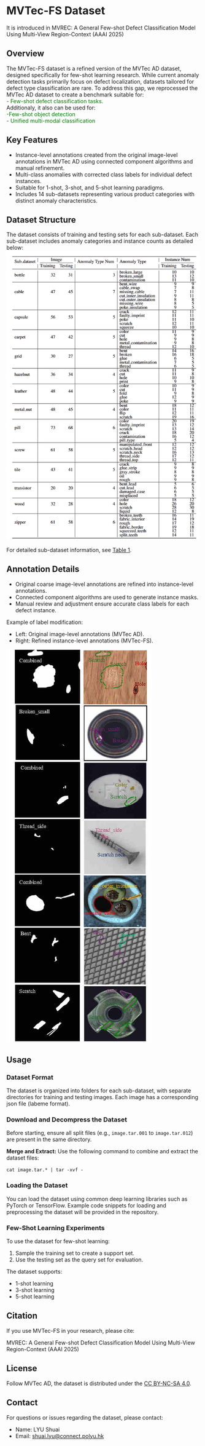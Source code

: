 # MVTec-FS Dataset
It is introduced in MVREC: A General Few-shot Defect Classification Model Using Multi-View Region-Context (AAAI 2025)
## Overview

The MVTec-FS dataset is a refined version of the MVTec AD dataset, designed specifically for few-shot learning research. While current anomaly detection tasks primarily focus on defect localization, datasets tailored for defect type classification are rare. To address this gap, we reprocessed the MVTec AD dataset to create a benchmark suitable for:  
<span style="color:green">- Few-shot defect classification tasks.</span>  
Additionaly, it also can be used for:  
<span style="color:green">-Few-shot object detection</span>  
<span style="color:green">- Unified multi-modal classification</span>
## Key Features
- Instance-level annotations created from the original image-level annotations in MVTec AD using connected component algorithms and manual refinement.
- Multi-class anomalies with corrected class labels for individual defect instances.
- Suitable for 1-shot, 3-shot, and 5-shot learning paradigms.
- Includes 14 sub-datasets representing various product categories with distinct anomaly characteristics.

## Dataset Structure
The dataset consists of training and testing sets for each sub-dataset. Each sub-dataset includes anomaly categories and instance counts as detailed below:
![Dataset Structure](./data_details.png)

For detailed sub-dataset information, see [Table 1](#).

## Annotation Details
- Original coarse image-level annotations are refined into instance-level annotations.
- Connected component algorithms are used to generate instance masks.
- Manual review and adjustment ensure accurate class labels for each defect instance.

Example of label modification:
- Left: Original image-level annotations (MVTec AD).
- Right: Refined instance-level annotations (MVTec-FS).

![Annotation Example](./com_sample.jpg)

## Usage
### Dataset Format
The dataset is organized into folders for each sub-dataset, with separate directories for training and testing images. Each image has a corresponding json file (labeme format).

### Download and Decompress the Dataset

Before starting, ensure all split files (e.g., `image.tar.001` to `image.tar.012`) are present in the same directory.

**Merge and Extract:**
Use the following command to combine and extract the dataset files:

```
cat image.tar.* | tar -xvf -
```
### Loading the Dataset
You can load the dataset using common deep learning libraries such as PyTorch or TensorFlow. Example code snippets for loading and preprocessing the dataset will be provided in the repository.

### Few-Shot Learning Experiments
To use the dataset for few-shot learning:
1. Sample the training set to create a support set.
2. Use the testing set as the query set for evaluation.

The dataset supports:
- 1-shot learning
- 3-shot learning
- 5-shot learning

## Citation
If you use MVTec-FS in your research, please cite:

MVREC: A General Few-shot Defect Classification Model Using Multi-View Region-Context (AAAI 2025)

## License
Follow MVTec AD, the dataset is distributed under the [CC BY-NC-SA 4.0](LICENSE).


## Contact
For questions or issues regarding the dataset, please contact:

- Name: LYU Shuai
- Email: shuai.lyu@connect.polyu.hk
